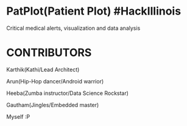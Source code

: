 # PatPlot(Patient Plot) #HackIllinois
Critical medical alerts, visualization and data analysis


# CONTRIBUTORS

Karthik(Kathi/Lead Architect)

Arun(Hip-Hop dancer/Android warrior)

Heeba(Zumba instructor/Data Science Rockstar)

Gautham(Jingles/Embedded master)

Myself :P
